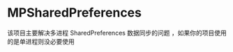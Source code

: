 MPSharedPreferences
===========================
该项目主要解决多进程 SharedPreferences 数据同步的问题 ，如果你的项目使用的是单进程则没必要使用
